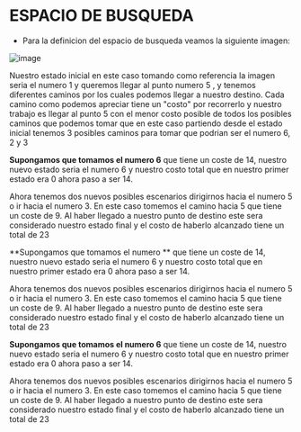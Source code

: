 # ESPACIO DE BUSQUEDA
- Para la definicion del espacio de busqueda veamos la siguiente imagen:


![image](https://user-images.githubusercontent.com/66757138/135742973-d187aba4-3952-4596-8fb8-6a4a3c328234.png)

Nuestro estado inicial en este caso tomando como referencia la imagen seria el numero 1 y queremos llegar al punto numero 5 , y tenemos diferentes caminos por los cuales 
podemos llegar a nuestro destino. Cada camino como podemos apreciar tiene un "costo" por recorrerlo y nuestro trabajo es llegar al punto 5 con el menor costo posible de todos
los posibles caminos que podemos tomar que en este caso partiendo desde el estado inicial tenemos 3 posibles caminos para tomar que podrian ser el numero 6, 2 y 3

**Supongamos que tomamos el numero 6** que tiene un coste de 14, nuestro nuevo estado seria el numero 6 y nuestro costo total que en nuestro primer estado era 0 ahora paso a ser 14.

Ahora tenemos dos nuevos posibles escenarios dirigirnos hacia el numero 5 o ir hacia el numero 3. En este caso tomemos el camino hacia 5 que tiene un coste de 9. Al haber llegado a 
nuestro  punto de destino este sera considerado nuestro estado final y el costo de haberlo alcanzado tiene un total de 23

**Supongamos que tomamos el numero ** que tiene un coste de 14, nuestro nuevo estado seria el numero 6 y nuestro costo total que en nuestro primer estado era 0 ahora paso a ser 14.

Ahora tenemos dos nuevos posibles escenarios dirigirnos hacia el numero 5 o ir hacia el numero 3. En este caso tomemos el camino hacia 5 que tiene un coste de 9. Al haber llegado a 
nuestro  punto de destino este sera considerado nuestro estado final y el costo de haberlo alcanzado tiene un total de 23

**Supongamos que tomamos el numero 6** que tiene un coste de 14, nuestro nuevo estado seria el numero 6 y nuestro costo total que en nuestro primer estado era 0 ahora paso a ser 14.

Ahora tenemos dos nuevos posibles escenarios dirigirnos hacia el numero 5 o ir hacia el numero 3. En este caso tomemos el camino hacia 5 que tiene un coste de 9. Al haber llegado a 
nuestro  punto de destino este sera considerado nuestro estado final y el costo de haberlo alcanzado tiene un total de 23
